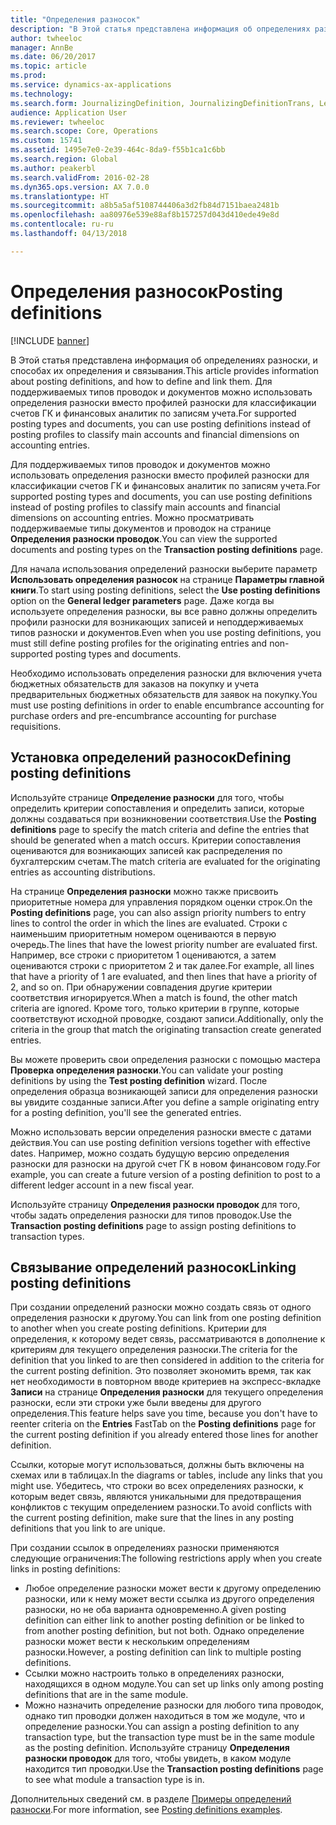 ```yaml
---
title: "Определения разносок"
description: "В Этой статья представлена информация об определениях разноски, и способах их определения и связывания. Для поддерживаемых типов проводок и документов можно использовать определения разноски вместо профилей разноски для классификации счетов ГК и финансовых аналитик по записям учета."
author: twheeloc
manager: AnnBe
ms.date: 06/20/2017
ms.topic: article
ms.prod: 
ms.service: dynamics-ax-applications
ms.technology: 
ms.search.form: JournalizingDefinition, JournalizingDefinitionTrans, LedgerParameters
audience: Application User
ms.reviewer: twheeloc
ms.search.scope: Core, Operations
ms.custom: 15741
ms.assetid: 1495e7e0-2e39-464c-8da9-f55b1ca1c6bb
ms.search.region: Global
ms.author: peakerbl
ms.search.validFrom: 2016-02-28
ms.dyn365.ops.version: AX 7.0.0
ms.translationtype: HT
ms.sourcegitcommit: a8b5a5af5108744406a3d2fb84d7151baea2481b
ms.openlocfilehash: aa80976e539e88af8b157257d043d410ede49e8d
ms.contentlocale: ru-ru
ms.lasthandoff: 04/13/2018

---
```


# <a name="posting-definitions"></a><span data-ttu-id="fff33-104">Определения разносок</span><span class="sxs-lookup"><span data-stu-id="fff33-104">Posting definitions</span></span>

[!INCLUDE [banner](../includes/banner.md)]

<span data-ttu-id="fff33-105">В Этой статья представлена информация об определениях разноски, и способах их определения и связывания.</span><span class="sxs-lookup"><span data-stu-id="fff33-105">This article provides information about posting definitions, and how to define and link them.</span></span> <span data-ttu-id="fff33-106">Для поддерживаемых типов проводок и документов можно использовать определения разноски вместо профилей разноски для классификации счетов ГК и финансовых аналитик по записям учета.</span><span class="sxs-lookup"><span data-stu-id="fff33-106">For supported posting types and documents, you can use posting definitions instead of posting profiles to classify main accounts and financial dimensions on accounting entries.</span></span>

<span data-ttu-id="fff33-107">Для поддерживаемых типов проводок и документов можно использовать определения разноски вместо профилей разноски для классификации счетов ГК и финансовых аналитик по записям учета.</span><span class="sxs-lookup"><span data-stu-id="fff33-107">For supported posting types and documents, you can use posting definitions instead of posting profiles to classify main accounts and financial dimensions on accounting entries.</span></span> <span data-ttu-id="fff33-108">Можно просматривать поддерживаемые типы документов и проводок на странице **Определения разноски проводок**.</span><span class="sxs-lookup"><span data-stu-id="fff33-108">You can view the supported documents and posting types on the **Transaction posting definitions** page.</span></span> 

<span data-ttu-id="fff33-109">Для начала использования определений разноски выберите параметр **Использовать определения разносок** на странице **Параметры главной книги**.</span><span class="sxs-lookup"><span data-stu-id="fff33-109">To start using posting definitions, select the **Use posting definitions** option on the **General ledger parameters** page.</span></span> <span data-ttu-id="fff33-110">Даже когда вы используете определения разноски, вы все равно должны определить профили разноски для возникающих записей и неподдерживаемых типов разноски и документов.</span><span class="sxs-lookup"><span data-stu-id="fff33-110">Even when you use posting definitions, you must still define posting profiles for the originating entries and non-supported posting types and documents.</span></span> 

<span data-ttu-id="fff33-111">Необходимо использовать определения разноски для включения учета бюджетных обязательств для заказов на покупку и учета предварительных бюджетных обязательств для заявок на покупку.</span><span class="sxs-lookup"><span data-stu-id="fff33-111">You must use posting definitions in order to enable encumbrance accounting for purchase orders and pre-encumbrance accounting for purchase requisitions.</span></span>

## <a name="defining-posting-definitions"></a><span data-ttu-id="fff33-112">Установка определений разносок</span><span class="sxs-lookup"><span data-stu-id="fff33-112">Defining posting definitions</span></span>
<span data-ttu-id="fff33-113">Используйте странице **Определение разноски** для того, чтобы определить критерии сопоставления и определить записи, которые должны создаваться при возникновении соответствия.</span><span class="sxs-lookup"><span data-stu-id="fff33-113">Use the **Posting definitions** page to specify the match criteria and define the entries that should be generated when a match occurs.</span></span> <span data-ttu-id="fff33-114">Критерии сопоставления оцениваются для возникающих записей как распределения по бухгалтерским счетам.</span><span class="sxs-lookup"><span data-stu-id="fff33-114">The match criteria are evaluated for the originating entries as accounting distributions.</span></span> 

<span data-ttu-id="fff33-115">На странице **Определения разноски** можно также присвоить приоритетные номера для управления порядком оценки строк.</span><span class="sxs-lookup"><span data-stu-id="fff33-115">On the **Posting definitions** page, you can also assign priority numbers to entry lines to control the order in which the lines are evaluated.</span></span> <span data-ttu-id="fff33-116">Строки с наименьшим приоритетным номером оцениваются в первую очередь.</span><span class="sxs-lookup"><span data-stu-id="fff33-116">The lines that have the lowest priority number are evaluated first.</span></span> <span data-ttu-id="fff33-117">Например, все строки с приоритетом 1 оцениваются, а затем оцениваются строки с приоритетом 2 и так далее.</span><span class="sxs-lookup"><span data-stu-id="fff33-117">For example, all lines that have a priority of 1 are evaluated, and then lines that have a priority of 2, and so on.</span></span> <span data-ttu-id="fff33-118">При обнаружении совпадения другие критерии соответствия игнорируется.</span><span class="sxs-lookup"><span data-stu-id="fff33-118">When a match is found, the other match criteria are ignored.</span></span> <span data-ttu-id="fff33-119">Кроме того, только критерии в группе, которые соответствуют исходной проводке, создают записи.</span><span class="sxs-lookup"><span data-stu-id="fff33-119">Additionally, only the criteria in the group that match the originating transaction create generated entries.</span></span> 

<span data-ttu-id="fff33-120">Вы можете проверить свои определения разноски с помощью мастера **Проверка определения разноски**.</span><span class="sxs-lookup"><span data-stu-id="fff33-120">You can validate your posting definitions by using the **Test posting definition** wizard.</span></span> <span data-ttu-id="fff33-121">После определения образца возникающей записи для определения разноски вы увидите созданные записи.</span><span class="sxs-lookup"><span data-stu-id="fff33-121">After you define a sample originating entry for a posting definition, you'll see the generated entries.</span></span> 

<span data-ttu-id="fff33-122">Можно использовать версии определения разноски вместе с датами действия.</span><span class="sxs-lookup"><span data-stu-id="fff33-122">You can use posting definition versions together with effective dates.</span></span> <span data-ttu-id="fff33-123">Например, можно создать будущую версию определения разноски для разноски на другой счет ГК в новом финансовом году.</span><span class="sxs-lookup"><span data-stu-id="fff33-123">For example, you can create a future version of a posting definition to post to a different ledger account in a new fiscal year.</span></span> 

<span data-ttu-id="fff33-124">Используйте страницу **Определения разноски проводок** для того, чтобы задать определения разноски для типов проводок.</span><span class="sxs-lookup"><span data-stu-id="fff33-124">Use the **Transaction posting definitions** page to assign posting definitions to transaction types.</span></span>

## <a name="linking-posting-definitions"></a><span data-ttu-id="fff33-125">Связывание определений разносок</span><span class="sxs-lookup"><span data-stu-id="fff33-125">Linking posting definitions</span></span>
<span data-ttu-id="fff33-126">При создании определений разноски можно создать связь от одного определения разноски к другому.</span><span class="sxs-lookup"><span data-stu-id="fff33-126">You can link from one posting definition to another when you create posting definitions.</span></span> <span data-ttu-id="fff33-127">Критерии для определения, к которому ведет связь, рассматриваются в дополнение к критериям для текущего определения разноски.</span><span class="sxs-lookup"><span data-stu-id="fff33-127">The criteria for the definition that you linked to are then considered in addition to the criteria for the current posting definition.</span></span> <span data-ttu-id="fff33-128">Это позволяет экономить время, так как нет необходимости в повторном вводе критериев на экспресс-вкладке **Записи** на странице **Определения разноски** для текущего определения разноски, если эти строки уже были введены для другого определения.</span><span class="sxs-lookup"><span data-stu-id="fff33-128">This feature helps save you time, because you don't have to reenter criteria on the **Entries** FastTab on the **Posting definitions** page for the current posting definition if you already entered those lines for another definition.</span></span> 

<span data-ttu-id="fff33-129">Ссылки, которые могут использоваться, должны быть включены на схемах или в таблицах.</span><span class="sxs-lookup"><span data-stu-id="fff33-129">In the diagrams or tables, include any links that you might use.</span></span> <span data-ttu-id="fff33-130">Убедитесь, что строки во всех определениях разноски, к которым ведет связь, являются уникальными для предотвращения конфликтов с текущим определением разноски.</span><span class="sxs-lookup"><span data-stu-id="fff33-130">To avoid conflicts with the current posting definition, make sure that the lines in any posting definitions that you link to are unique.</span></span> 

<span data-ttu-id="fff33-131">При создании ссылок в определениях разноски применяются следующие ограничения:</span><span class="sxs-lookup"><span data-stu-id="fff33-131">The following restrictions apply when you create links in posting definitions:</span></span>

-   <span data-ttu-id="fff33-132">Любое определение разноски может вести к другому определению разноски, или к нему может вести ссылка из другого определения разноски, но не оба варианта одновременно.</span><span class="sxs-lookup"><span data-stu-id="fff33-132">A given posting definition can either link to another posting definition or be linked to from another posting definition, but not both.</span></span> <span data-ttu-id="fff33-133">Однако определение разноски может вести к нескольким определениям разноски.</span><span class="sxs-lookup"><span data-stu-id="fff33-133">However, a posting definition can link to multiple posting definitions.</span></span>
-   <span data-ttu-id="fff33-134">Ссылки можно настроить только в определениях разноски, находящихся в одном модуле.</span><span class="sxs-lookup"><span data-stu-id="fff33-134">You can set up links only among posting definitions that are in the same module.</span></span>
-   <span data-ttu-id="fff33-135">Можно назначить определение разноски для любого типа проводок, однако тип проводки должен находиться в том же модуле, что и определение разноски.</span><span class="sxs-lookup"><span data-stu-id="fff33-135">You can assign a posting definition to any transaction type, but the transaction type must be in the same module as the posting definition.</span></span> <span data-ttu-id="fff33-136">Используйте страницу **Определения разноски проводок** для того, чтобы увидеть, в каком модуле находится тип проводки.</span><span class="sxs-lookup"><span data-stu-id="fff33-136">Use the **Transaction posting definitions** page to see what module a transaction type is in.</span></span>


<span data-ttu-id="fff33-137">Дополнительных сведений см. в разделе [Примеры определений разноски](example-posting-definitions.md).</span><span class="sxs-lookup"><span data-stu-id="fff33-137">For more information, see [Posting definitions examples](example-posting-definitions.md).</span></span> 



